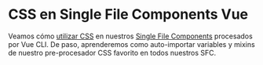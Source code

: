 # CSS en Single File Components Vue

Veamos cómo [utilizar CSS](https://cli.vuejs.org/guide/css.html) en nuestros [Single File Components](https://vuejs.org/v2/guide/single-file-components.html) procesados por Vue CLI. De paso, aprenderemos como auto-importar variables y mixins de nuestro pre-procesador CSS favorito en todos nuestros SFC. 
